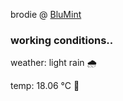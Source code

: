 brodie @ [BluMint](https://www.linkedin.com/company/blumint-io/)

<!--weather_start-->
### working conditions..

weather: light rain 🌧️

temp: 18.06 °C 👕

<!--weather_end-->
